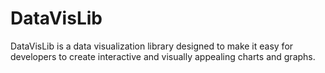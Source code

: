 # DataVisLib
DataVisLib is a data visualization library designed to make it easy for developers to create interactive and visually appealing charts and graphs. 
